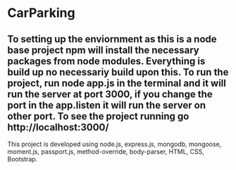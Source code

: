 # CarParking
To setting up the enviornment as this is a node base project npm will install the necessary packages from 
node modules.
Everything is build up no necessariy build upon this.
To run the project, run node app.js in the terminal and it will run the server at port 3000, if you change
the port in the app.listen it will run the server on other port.
To see the project running go http://localhost:3000/
----------------------------------------------------------------------------------------------------------
This project is developed using node.js, express.js, mongodb, mongoose, moment.js, passport.js, method-override,
body-parser, HTML, CSS, Bootstrap.
